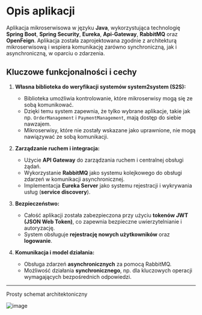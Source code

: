 # Opis aplikacji

Aplikacja mikroserwisowa w języku **Java**, wykorzystująca technologię **Spring Boot**, **Spring Security**, **Eureka**, **Api-Gateway**, **RabbitMQ** oraz **OpenFeign**. Aplikacja została zaprojektowana zgodnie z architekturą mikroserwisową i wspiera komunikację zarówno synchroniczną, jak i asynchroniczną, w oparciu o zdarzenia.

## Kluczowe funkcjonalności i cechy

1. **Własna biblioteka do weryfikacji systemów system2system (S2S):**  
   - Biblioteka umożliwia kontrolowanie, które mikroserwisy mogą się ze sobą komunikować.  
   - Dzięki temu system zapewnia, że tylko wybrane aplikacje, takie jak np. `OrderManagement` i `PaymentManagement`, mają dostęp do siebie nawzajem.  
   - Mikroserwisy, które nie zostały wskazane jako uprawnione, nie mogą nawiązywać ze sobą komunikacji.

2. **Zarządzanie ruchem i integracja:**
   - Użycie **API Gateway** do zarządzania ruchem i centralnej obsługi żądań.
   - Wykorzystanie **RabbitMQ** jako systemu kolejkowego do obsługi zdarzeń w komunikacji asynchronicznej.
   - Implementacja **Eureka Server** jako systemu rejestracji i wykrywania usług (**service discovery**).

3. **Bezpieczeństwo:**
   - Całość aplikacji została zabezpieczona przy użyciu **tokenów JWT (JSON Web Token)**, co zapewnia bezpieczne uwierzytelnianie i autoryzację.
   - System obsługuje **rejestrację nowych użytkowników** oraz **logowanie**.

4. **Komunikacja i model działania:**
   - Obsługa zdarzeń **asynchronicznych** za pomocą RabbitMQ.
   - Możliwość działania **synchronicznego**, np. dla kluczowych operacji wymagających bezpośrednich odpowiedzi.

---

  Prosty schemat architektoniczny

   ![image](https://github.com/user-attachments/assets/c7696dfa-4d1d-4ec5-adcd-d428bbe284bb)
